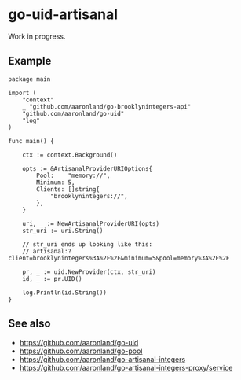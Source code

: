 # go-uid-artisanal

Work in progress.

## Example

```
package main

import (
	"context"
	_ "github.com/aaronland/go-brooklynintegers-api"
	"github.com/aaronland/go-uid"
	"log"
)

func main() {

	ctx := context.Background()

	opts := &ArtisanalProviderURIOptions{
		Pool:    "memory://",
		Minimum: 5,
		Clients: []string{
			"brooklynintegers://",
		},
	}

	uri, _ := NewArtisanalProviderURI(opts)
	str_uri := uri.String()

	// str_uri ends up looking like this:
	// artisanal:?client=brooklynintegers%3A%2F%2F&minimum=5&pool=memory%3A%2F%2F
	
	pr, _ := uid.NewProvider(ctx, str_uri)
	id, _ := pr.UID()

	log.Println(id.String())
}

```

## See also

* https://github.com/aaronland/go-uid
* https://github.com/aaronland/go-pool
* https://github.com/aaronland/go-artisanal-integers
* https://github.com/aaronland/go-artisanal-integers-proxy/service